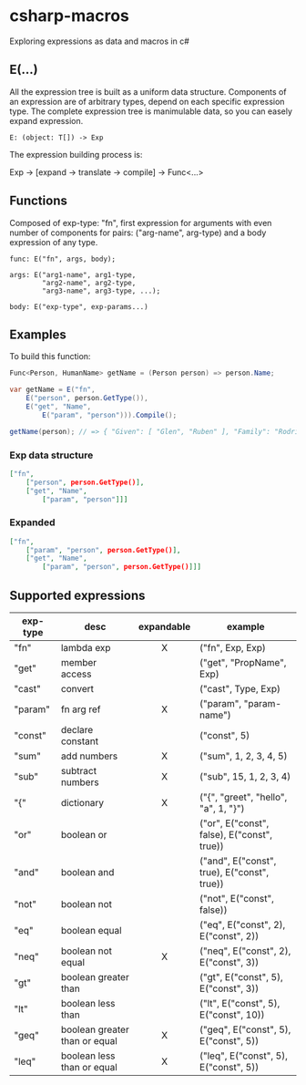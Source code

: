 # csharp-macros

Exploring expressions as data and macros in c#

## E(...)

All the expression tree is built as a uniform data structure. Components of an expression are of arbitrary types, depend on each specific expression type. The complete expression tree is manimulable data, so you can easely expand expression.

```
E: (object: T[]) -> Exp
```

The expression building process is:

Exp -> [expand -> translate -> compile] -> Func<...>

## Functions

Composed of exp-type: "fn", first expression for arguments with even number of components for pairs: ("arg-name", arg-type) and a body expression of any type.

```
func: E("fn", args, body);

args: E("arg1-name", arg1-type,
        "arg2-name", arg2-type,
        "arg3-name", arg3-type, ...);

body: E("exp-type", exp-params...)
```

## Examples

To build this function:

```csharp
Func<Person, HumanName> getName = (Person person) => person.Name;
```

```csharp
var getName = E("fn",
    E("person", person.GetType()),
    E("get", "Name",
        E("param", "person"))).Compile();

getName(person); // => { "Given": [ "Glen", "Ruben" ], "Family": "Rodriguez"}
```

### Exp data structure

```json
["fn",
    ["person", person.GetType()],
    ["get", "Name",
        ["param", "person"]]]
```

### Expanded

```json
["fn",
    ["param", "person", person.GetType()],
    ["get", "Name",
        ["param", "person", person.GetType()]]]
```

## Supported expressions

| exp-type | desc                          | expandable | example                                     |
| -------- | ----------------------------- | :--------: | ------------------------------------------- |
| "fn"     | lambda exp                    |     X      | ("fn", Exp, Exp)                            |
| "get"    | member access                 |            | ("get", "PropName", Exp)                    |
| "cast"   | convert                       |            | ("cast", Type, Exp)                         |
| "param"  | fn arg ref                    |     X      | ("param", "param-name")                     |
| "const"  | declare constant              |            | ("const", 5)                                |
| "sum"    | add numbers                   |     X      | ("sum", 1, 2, 3, 4, 5)                      |
| "sub"    | subtract numbers              |     X      | ("sub", 15, 1, 2, 3, 4)                     |
| "{"      | dictionary                    |     X      | ("{", "greet", "hello", "a", 1, "}")        |
| "or"     | boolean or                    |            | ("or", E("const", false), E("const", true)) |
| "and"    | boolean and                   |            | ("and", E("const", true), E("const", true)) |
| "not"    | boolean not                   |            | ("not", E("const", false))                  |
| "eq"     | boolean equal                 |            | ("eq", E("const", 2), E("const", 2))        |
| "neq"    | boolean not equal             |     X      | ("neq", E("const", 2), E("const", 3))       |
| "gt"     | boolean greater than          |            | ("gt", E("const", 5), E("const", 3))        |
| "lt"     | boolean less than             |            | ("lt", E("const", 5), E("const", 10))       |
| "geq"    | boolean greater than or equal |     X      | ("geq", E("const", 5), E("const", 5))       |
| "leq"    | boolean less than or equal    |     X      | ("leq", E("const", 5), E("const", 5))       |
